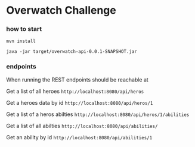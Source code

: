 # Overwatch Challenge

### how to start

`mvn install`

`java -jar target/overwatch-api-0.0.1-SNAPSHOT.jar`


### endpoints
When running the REST endpoints should be reachable at 


Get a list of all heroes `http://localhost:8080/api/heros`

Get a heroes data by id `http://localhost:8080/api/heros/1`

Get a list of a heros abilties `http://localhost:8080/api/heros/1/abilities` 

Get a list of all abilties `http://localhost:8080/api/abilities/` 

Get an ability by id `http://localhost:8080/api/abilities/1`

